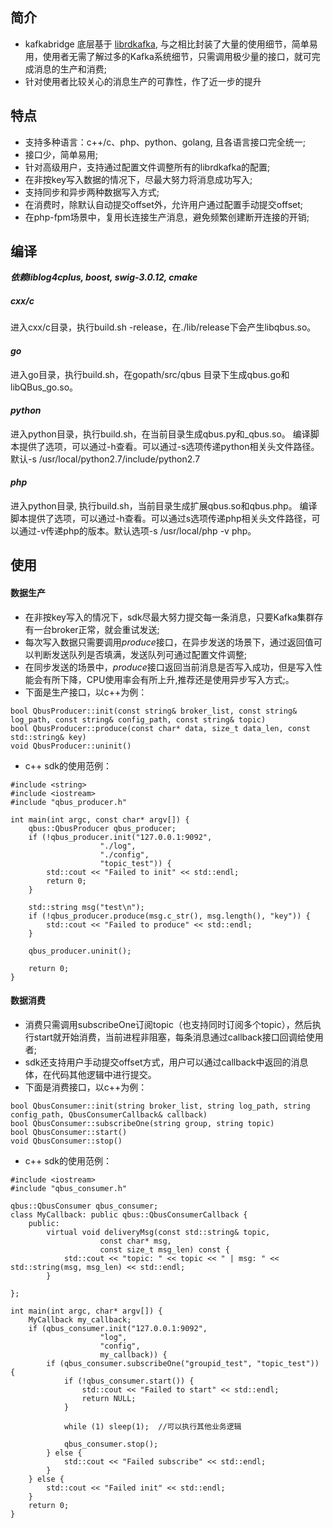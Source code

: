 ## 简介
* kafkabridge 底层基于 [librdkafka](https://github.com/edenhill/librdkafka), 与之相比封装了大量的使用细节，简单易用，使用者无需了解过多的Kafka系统细节，只需调用极少量的接口，就可完成消息的生产和消费;
* 针对使用者比较关心的消息生产的可靠性，作了近一步的提升

## 特点
* 支持多种语言：c++/c、php、python、golang, 且各语言接口完全统一;
* 接口少，简单易用;
* 针对高级用户，支持通过配置文件调整所有的librdkafka的配置;
* 在非按key写入数据的情况下，尽最大努力将消息成功写入;
* 支持同步和异步两种数据写入方式;
* 在消费时，除默认自动提交offset外，允许用户通过配置手动提交offset;
* 在php-fpm场景中，复用长连接生产消息，避免频繁创建断开连接的开销;

## 编译

***依赖liblog4cplus, boost, swig-3.0.12, cmake***

##### *cxx/c*
 进入cxx/c目录，执行build.sh -release，在./lib/release下会产生libqbus.so。

#### *go*
进入go目录，执行build.sh，在gopath/src/qbus 目录下生成qbus.go和libQBus_go.so。

#### *python*
进入python目录，执行build.sh，在当前目录生成qbus.py和_qbus.so。
编译脚本提供了选项，可以通过-h查看。可以通过-s选项传递python相关头文件路径。默认-s /usr/local/python2.7/include/python2.7

#### *php*
进入python目录, 执行build.sh，当前目录生成扩展qbus.so和qbus.php。
编译脚本提供了选项，可以通过-h查看。可以通过s选项传递php相关头文件路径，可以通过-v传递php的版本。默认选项-s /usr/local/php -v php。


## 使用
#### 数据生产
* 在非按key写入的情况下，sdk尽最大努力提交每一条消息，只要Kafka集群存有一台broker正常，就会重试发送;
* 每次写入数据只需要调用*produce*接口，在异步发送的场景下，通过返回值可以判断发送队列是否填满，发送队列可通过配置文件调整;
* 在同步发送的场景中，*produce*接口返回当前消息是否写入成功，但是写入性能会有所下降，CPU使用率会有所上升,推荐还是使用异步写入方式;。
* 下面是生产接口，以c++为例：
~~~
bool QbusProducer::init(const string& broker_list, const string& log_path, const string& config_path, const string& topic)
bool QbusProducer::produce(const char* data, size_t data_len, const std::string& key)
void QbusProducer::uninit()
~~~
* c++ sdk的使用范例：

~~~
#include <string>
#include <iostream>
#include "qbus_producer.h"

int main(int argc, const char* argv[]) {
    qbus::QbusProducer qbus_producer;
    if (!qbus_producer.init("127.0.0.1:9092",
                    "./log",
                    "./config",
                    "topic_test")) {
        std::cout << "Failed to init" << std::endl;
        return 0;
    }

    std::string msg("test\n");
    if (!qbus_producer.produce(msg.c_str(), msg.length(), "key")) {
        std::cout << "Failed to produce" << std::endl;
    }

    qbus_producer.uninit();

    return 0;
}

~~~


#### 数据消费
* 消费只需调用subscribeOne订阅topic（也支持同时订阅多个topic），然后执行start就开始消费，当前进程非阻塞，每条消息通过callback接口回调给使用者;
* sdk还支持用户手动提交offset方式，用户可以通过callback中返回的消息体，在代码其他逻辑中进行提交。
* 下面是消费接口，以c++为例：
~~~
bool QbusConsumer::init(string broker_list, string log_path, string config_path, QbusConsumerCallback& callback)
bool QbusConsumer::subscribeOne(string group, string topic)
bool QbusConsumer::start()
void QbusConsumer::stop()
~~~

* c++ sdk的使用范例：

~~~
#include <iostream>
#include "qbus_consumer.h"

qbus::QbusConsumer qbus_consumer;
class MyCallback: public qbus::QbusConsumerCallback {
    public:
        virtual void deliveryMsg(const std::string& topic,
                    const char* msg,
                    const size_t msg_len) const {
            std::cout << "topic: " << topic << " | msg: " << std::string(msg, msg_len) << std::endl;
        }

};

int main(int argc, char* argv[]) {
    MyCallback my_callback;
    if (qbus_consumer.init("127.0.0.1:9092",
                    "log",
                    "config",
                    my_callback)) {
        if (qbus_consumer.subscribeOne("groupid_test", "topic_test")) {
            if (!qbus_consumer.start()) {
                std::cout << "Failed to start" << std::endl;
                return NULL;
            }

            while (1) sleep(1);  //可以执行其他业务逻辑

            qbus_consumer.stop();
        } else {
            std::cout << "Failed subscribe" << std::endl;
        }
    } else {
        std::cout << "Failed init" << std::endl;
    }
    return 0;
}

~~~
